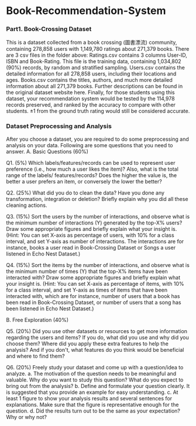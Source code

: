 # Book-Recommendation-System
### Part1. Book-Crossing Dataset
This is a dataset collected from a book crossing (圖書漂流) community, containing 278,858 users with 1,149,780 ratings about 271,379 books.
There are 3 csv files in the folder above: Ratings.csv contains 3 columns User-ID, ISBN and Book-Rating.
This file is the training data, containing 1,034,802 (90%) records, by random and stratified sampling. Users.csv contains the detailed information for all 278,858 users, including their locations and ages. Books.csv contains the titles, authors, and much more detailed information about all 271,379 books. Further descriptions can be found in the original dataset website here.
Finally, for those students using this dataset, your recommendation system would be tested by the 114,978 records preserved, and ranked by the accuracy to compare with other students. ±1 from the ground truth rating would still be considered accurate. 

### Dataset Preprocessing and Analysis
After you choose a dataset, you are required to do some preprocessing and analysis on your data. Following are some questions that you need to answer. 
A. Basic Questions (60%)

Q1. (5%) Which labels/features/records can be used to represent user preference (i.e., how much a user likes the item)? Also, what is the total range of the labels/ features/records? Does the higher the value is, the better a user prefers an item, or conversely the lower the better?

Q2. (25%) What did you do to clean the data? Have you done any transformation, integration or deletion? Briefly explain why you did all these cleaning actions. 

Q3. (15%) Sort the users by the number of interactions, and observe what is the minimum number of interactions (Y) generated by the top-X% users? Draw some appropriate figures and briefly explain what your insight is.
(Hint: You can set X-axis as percentage of users, with 10% for a class interval, and set Y-axis as number of interactions. The interactions are for instance, books a user read in Book-Crossing Dataset or Songs a user listened in Echo Nest Dataset.)

Q4. (15%) Sort the items by the number of interactions, and observe what is the minimum number of times (Y) that the top-X% items have been interacted with? Draw some appropriate figures and briefly explain what your insight is.
(Hint: You can set X-axis as percentage of items, with 10% for a class interval, and set Y-axis as times of items that have been interacted with, which are for instance, number of users that a book has been read in Book-Crossing Dataset, or number of users that a song has been listened in Echo Nest Dataset.)

B. Free Exploration (40%)

Q5. (20%) Did you use other datasets or resources to get more information regarding the users and items? If you do, what did you use and why did you choose them? Where did you apply these extra features to help the analysis? And if you don't, what features do you think would be beneficial and where to find them?

Q6. (20%) Freely study your dataset and come up with a question/idea to analyze.
	a. The motivation of the question needs to be meaningful and valuable. Why do you want to study this question? What do you expect to bring out from the analysis?
	b. Define and formulate your question clearly. It is suggested that you provide an example for easy understanding.
	c. At least 1 figure to show your analysis results and several sentences for explanations. Make sure that the figure is representative enough for the question.
	d. Did the results turn out to be the same as your expectation? Why or why not?
